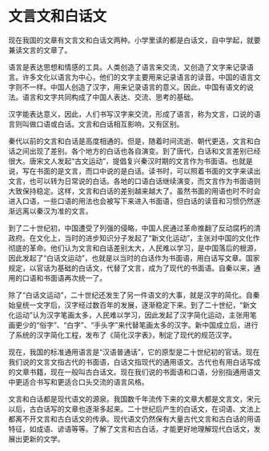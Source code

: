 # 文言文和白话文

现在我国的文章有文言文和白话文两种。小学里读的都是白话文，自中学起，就要兼读文言的文章了。

语言是表达思想和情感的工具。人类创造了语言来交流，又创造了文字来记录语言。许多文化以语言为中心，他们的文字主要用来记录语言的读音。中国的语言文字则不一样。中国人创造了汉字，用来记录语言的意义。因此，中国有语文的说法。语言和文字共同构成了中国人表达、交流、思考的基础。

汉字能表达意义，因此，人们书写汉字来交流，形成了语言，称为文言，口说的语言则叫做口语或白话。文言和白话相互影响，又有区别。

秦代以前的文言和白话是高度相通的。但是，随着时间流逝、朝代更迭，文言和白话之间出现了差别。各个地方的白话也各自演变。到了唐代，白话和文言差别已经很大。唐宋文人发起“古文运动”，提倡复兴秦汉时期的文言作为书面语。也就是说，写在书面的是文言，而口中说的是白话。读书时，可以照着书面的文字来读出文言，也可以转为日常说的白话。各地的口语白话继续演变，而文言作为书面语则大致保持稳定。这样，文言和白话的差别越来越大了。虽然书面的用语也时不时会进入口语，一些口语的用法也会被写下来进入书面语，但白话的读音和习惯仍然逐渐远离以秦汉为准的文言。

到了二十世纪初，中国遭受了列强的侵略，中国人民通过革命推翻了反动腐朽的清政府。在文化上，当时的进步知识分子发起了“新文化运动”，主张对中国的文化作彻底的革命。他们认为文言和白话差别太大，人民难以学习，是中国落后的根源，因此发起了“白话文运动”，也就是以当时的白话作为书面语，用白话写文章。国家规定，以官话为基础的白话文，代替了文言，成为了现代的书面语。自秦以来，通用的口语和书面语再次统一了。

除了“白话文运动”，二十世纪还发生了另一件语文的大事，就是汉字的简化。自秦始皇统一文字后，汉字经过数百年的发展，逐渐稳定下来。到了二十世纪，“新文化运动”认为汉字笔画太多，人民难以学习，因此发起了汉字简化运动，主张用笔画更少的“俗字”、“白字”、“手头字”来代替笔画太多的汉字。新中国成立后，进行了系统的汉字简化工程，发布了《简化汉字表》，制定了现代的规范汉字。

现在，我国的标准通用语言是“汉语普通话”，它的原型是二十世纪初的官话。现在我们说的文言文指古代的书面语，白话文指现代的通用语文。古代也有用白话写成的文章书籍，现在一般叫古白话文。现在我们说的书面语和口语，分别指通用语文中更适合书写和更适合口头交流的语言风格。

文言和白话都是现代语文的源泉。我国数千年流传下来的文章大都是文言文，宋元以后，古白话写的文章也逐渐多起来。二十世纪后产生的白话文，在词语、文法上都离不开文言和古白话文的传承。现代语文仍然保有大量古代文言和古白话的用语特征，如成语、谚语等等。了解了文言和古白话，才能更好地理解现代白话文，发展出更新的文学。